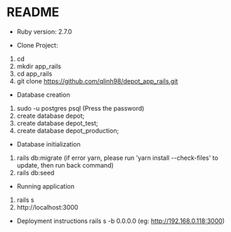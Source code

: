 # README


* Ruby version: 2.7.0

* Clone Project:
1. cd
2. mkdir app_rails
3. cd app_rails
4. git clone https://github.com/qlinh98/depot_app_rails.git

* Database creation
1. sudo -u postgres psql (Press the password)
2. create database depot;
3. create database depot_test;
4. create database depot_production;

* Database initialization
1. rails db:migrate (if error yarn, please run 'yarn install --check-files' to update, then run back command)
2. rails db:seed

* Running application
1. rails s
2. http://localhost:3000

* Deployment instructions
rails s -b 0.0.0.0 (eg: http://192.168.0.118:3000)

